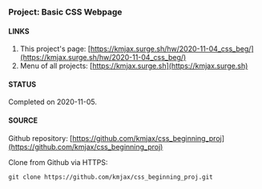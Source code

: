 ### Project: Basic CSS Webpage


#### LINKS

1. This project's page:  [https://kmjax.surge.sh/hw/2020-11-04_css_beg/](https://kmjax.surge.sh/hw/2020-11-04_css_beg/)
1. Menu of all projects:  [https://kmjax.surge.sh](https://kmjax.surge.sh)


#### STATUS

Completed on 2020-11-05.


#### SOURCE

Github repository: [https://github.com/kmjax/css_beginning_proj](https://github.com/kmjax/css_beginning_proj)

Clone from Github via HTTPS:

`git clone https://github.com/kmjax/css_beginning_proj.git`
